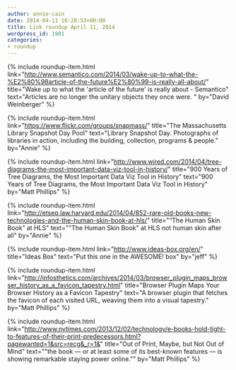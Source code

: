 ```yaml
---
author: annie-cain
date: 2014-04-11 18:28:53+00:00
title: Link roundup April 11, 2014
wordpress_id: 1901
categories:
- roundup
---
```


{% include roundup-item.html
  link="http://www.semantico.com/2014/03/wake-up-to-what-the-%E2%80%98article-of-the-future%E2%80%99-is-really-all-about/"
  title="Wake up to what the 'article of the future' is really about - Semantico"
  text="Articles are no longer the unitary objects they once were. "
  by="David Weinberger"
%}

{% include roundup-item.html
  link="https://www.flickr.com/groups/snapmass/"
  title="The Massachusetts Library Snapshot Day Pool"
  text="Library Snapshot Day.  Photographs of libraries in action, including the building, collection, programs & people."
  by="Annie"
%}

{% include roundup-item.html
  link="http://www.wired.com/2014/04/tree-diagrams-the-most-important-data-viz-tool-in-history/"
  title="900 Years of Tree Diagrams, the Most Important Data Viz Tool in History"
  text="900 Years of Tree Diagrams, the Most Important Data Viz Tool in History"
  by="Matt Phillips"
%}

{% include roundup-item.html
  link="http://etseq.law.harvard.edu/2014/04/852-rare-old-books-new-technologies-and-the-human-skin-book-at-hls/"
  title="“The Human Skin Book” at HLS"
  text="\"The Human Skin Book\" at HLS not human skin after all"
  by="Annie"
%}

{% include roundup-item.html
  link="http://www.ideas-box.org/en/"
  title="Ideas Box"
  text="Put this one in the AWESOME! box"
  by="jeff"
%}

{% include roundup-item.html
  link="http://infosthetics.com/archives/2014/03/browser_plugin_maps_browser_history_as_a_favicon_tapestry.html"
  title="Browser Plugin Maps Your Browser History as a Favicon Tapestry"
  text="A browser plugin that fetches the favicon of each visited URL, weaving them into a visual tapestry."
  by="Matt Phillips"
%}

{% include roundup-item.html
  link="http://www.nytimes.com/2013/12/02/technology/e-books-hold-tight-to-features-of-their-print-predecessors.html?pagewanted=1&src=recg&_r=1&"
  title="Out of Print, Maybe, but Not Out of Mind"
  text="\"the book — or at least some of its best-known features — is showing remarkable staying power online.\""
  by="Matt Phillips"
%}
